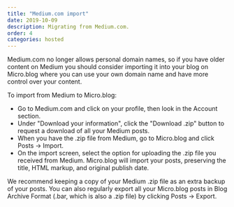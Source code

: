 ```yaml
---
title: "Medium.com import"
date: 2019-10-09
description: Migrating from Medium.com.
order: 4
categories: hosted
---
```


Medium.com no longer allows personal domain names, so if you have older content on Medium you should consider importing it into your blog on Micro.blog where you can use your own domain name and have more control over your content.

To import from Medium to Micro.blog:

* Go to Medium.com and click on your profile, then look in the Account section.
* Under "Download your information", click the "Download .zip" button to request a download of all your Medium posts.
* When you have the .zip file from Medium, go to Micro.blog and click Posts → Import.
* On the import screen, select the option for uploading the .zip file you received from Medium. Micro.blog will import your posts, preserving the title, HTML markup, and original publish date.

We recommend keeping a copy of your Medium .zip file as an extra backup of your posts. You can also regularly export all your Micro.blog posts in Blog Archive Format (.bar, which is also a .zip file) by clicking Posts → Export.
